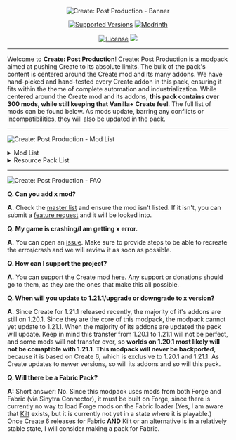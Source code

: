 <p align="center">
  <img src="https://github.com/user-attachments/assets/396348f5-adea-4508-bde1-1003c93ec4db" alt="Create: Post Production - Banner"/></p>

<p align="center">
<a href="https://www.modrinth.com/modpack/createpostproduction/"><img src="https://img.shields.io/modrinth/game-versions/lhz7PSO0?logo=modrinth&label=&suffix=%20&style=flat&color=242629&labelColor=5ca424&logoColor=1c1c1c" alt="Supported Versions"></a>
<a href="https://modrinth.com/modpack/createpostproduction"><img src="https://img.shields.io/modrinth/dt/lhz7PSO0?logo=modrinth&label=&suffix=%20&style=flat&color=242629&labelColor=5ca424&logoColor=1c1c1c" alt="Modrinth"></a></p>

<p align="center">
<a href="https://github.com/Packagers-of-Create/Create-Post-Production/blob/master/LICENSE"><img src="https://img.shields.io/github/license/Packagers-of-Create/Create-Post-Production?logo=github&style=flat&color=900c3f" alt="License"></a>
<a href="https://github.com/Packagers-of-Create/Create-Post-Production/issues"><img src="https://img.shields.io/github/issues/Packagers-of-Create/Create-Post-Production?logo=github&label=Issues"></a></p>

***

Welcome to **Create: Post Production**! Create: Post Production is a modpack aimed at pushing Create to its absolute limits. The bulk of the pack's content is centered around the Create mod and its many addons. We have hand-picked and hand-tested every Create addon in this pack, ensuring it fits within the theme of complete automation and industrialization. While centered around the Create mod and its addons, **this pack contains over 300 mods, while still keeping that Vanilla+ Create feel**. The full list of mods can be found below. As mods update, barring any conflicts or incompatibilities, they will also be updated in the pack.

***

![Create: Post Production - Mod List](https://cdn.modrinth.com/data/cached_images/2ed025e37755190582d2d2f343be5c89d8af7677.png)

<details>
<summary>Mod List</summary>
TO-DO
</details>
<details>
<summary>Resource Pack List</summary>
TO-DO
</details>


***

![Create: Post Production - FAQ](https://cdn.modrinth.com/data/cached_images/4bb01073ec563c1a049714c5331d0aa07a678e2a.png)

**Q. Can you add x mod?**

**A.** Check the [master list](https://github.com/Packagers-of-Create/Create-Post-Production/issues/1) and ensure the mod isn't listed. If it isn't, you can submit a [feature request](https://github.com/Packagers-of-Create/Create-Post-Production/issues/new?template=mod-request.md) and it will be looked into.

**Q. My game is crashing/I am getting x error.**

**A.** You can open an [issue](https://github.com/Packagers-of-Create/Create-Post-Production/issues/new?template=bug-report.md). Make sure to provide steps to be able to recreate the error/crash and we will review it as soon as possible.

**Q. How can I support the project?**

**A.** You can support the Create mod [here](https://github.com/Creators-of-Create/Create/wiki/Supporting-the-Project). Any support or donations should go to them, as they are the ones that make this all possible.

**Q. When will you update to 1.21.1/upgrade or downgrade to x version?**

**A.** Since Create for 1.21.1 released recently, the majority of it's addons are still on 1.20.1. Since they are the core of this modpack, the modpack cannot yet update to 1.21.1. When the majority of its addons are updated the pack will update. Keep in mind this transfer from 1.20.1 to 1.21.1 will not be perfect, and some mods will not transfer over, so **worlds on 1.20.1 most likely will not be comaptible with 1.21.1**. **This modpack will never be backported**, because it is based on Create 6, which is exclusive to 1.20.1 and 1.21.1. As Create updates to newer versions, so will its addons and so will this pack.

**Q. Will there be a Fabric Pack?**

**A:** Short answer: No. Since this modpack uses mods from both Forge and Fabric (via Sinytra Connector), it must be built on Forge, since there is currently no way to load Forge mods on the Fabric loader (Yes, I am aware that [Kilt](https://github.com/KiltMC) exists, but it is currently not yet in a state where it is playable.) Once Create 6 releases for Fabric **AND** Kilt or an alternative is in a relatively stable state, I will consider making a pack for Fabric.
